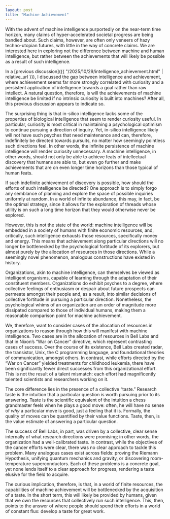 ```yaml
---
layout: post
title: "Machine Achievement"
---
```

With the advent of machine intelligence purportedly on the near-term time horizon, many claims of hyper-accelerated societal progress are being bandied about. Such claims, however, are often only veneers of hazy techno-utopian futures, with little in the way of concrete claims. We are interested here in exploring not the difference between machine and human intelligence, but rather between the achievements that will likely be possible as a result of such intelligence. 

In a [previous discussion]({{ "/2025/10/29/intelligence_achievement.html" | relative_url }}), I discussed the gap between intelligence and achievement, where achievement seems far more strongly correlated with curiosity and a persistent application of intelligence towards a goal rather than raw intellect. A natural question, therefore, is will the achievements of machine intelligence be limited if no intrinsic curiosity is built into machines? After all, this previous discussion appears to indicate so.

The surprising thing is that in-silico intelligence lacks some of the properties of biological intelligence that seem to render curiosity useful. In particular, curiosity is most critical in maintaining a psychological optimism to continue pursuing a direction of inquiry. Yet, in-silico intelligence likely will not have such psyches that need maintenance and can, therefore, indefinitely be directed towards pursuits, no matter how seemingly pointless such directions feel. In other words, the infinite persistence of machine intelligence will render curiosity unnecessary. A machine intelligence, in other words, should not only be able to achieve feats of intellectual discovery that humans are able to, but even go further and make achievements that are on even longer time horizons than those typical of human feats. 

If such indefinite achievement of discovery is possible, how should the efforts of such intelligence be directed? One approach is to simply forgo any semblance of planning and explore the space of possible inquiries uniformly at random. In a world of infinite abundance, this may, in fact, be the optimal strategy, since it allows for the exploration of threads whose utility is on such a long time horizon that they would otherwise never be explored.

However, this is not the state of the world: machine intelligence will be embedded in a society of humans with finite economic resources, and, critically, such intelligence exhausts those resources, specifically money and energy. This means that achievement along particular directions will no longer be bottlenecked by the psychological fortitude of its explorers, but almost purely by the allocation of resources in those directions. While a seemingly novel phenomenon, analogous constructions have existed in history. 

Organizations, akin to machine intelligence, can themselves be viewed as intelligent organisms, capable of learning through the adaptation of their constituent members. Organizations do exhibit psyches to a degree, where collective feelings of enthusiasm or despair about future prospects can permeate amongst their people and, as a result, into similar decisions of collective fortitude in pursuing a particular direction. Nonetheless, the psychological whims of an organization are an order of magnitude more dissipated compared to those of individual humans, making them a reasonable comparison point for machine achievement.

We, therefore, want to consider cases of the allocation of resources in organizations to reason through how this will manifest with machine intelligence. Two cases are in the allocation of resources in Bell Labs and that in Nixon’s “War on Cancer” directive, which represent contrasting cases of success. Over the course of its existence, Bell Labs created radar, the transistor, Unix, the C programming language, and foundational theories of communication, amongst others. In contrast, while efforts directed by the “War on Cancer” yielded treatments for childhood leukemia, there have been significantly fewer direct successes from this organizational effort. This is not the result of a talent mismatch: each effort had magnificently talented scientists and researchers working on it. 

The core difference lies in the presence of a collective “taste.” Research taste is the intuition that a particular question is worth pursuing prior to its answering. Taste is the scientific equivalent of the intuition a chess grandmaster feels when he plays a good move: often, he will have no sense of *why* a particular move is good, just a feeling that it is. Formally, the quality of moves can be quantified by their value functions. Taste, then, is the value estimate of answering a particular question.

The success of Bell Labs, in part, was driven by a collective, clear sense internally of what research directions were promising; in other words, the organization had a well-calibrated taste. In contrast, while the objectives of the cancer efforts were clear, there was no clear approach to tackle this problem. Many analogous cases exist across fields: proving the Riemann Hypothesis, unifying quantum mechanics and gravity, or discovering room-temperature superconductors. Each of these problems is a concrete goal, yet none lends itself to a clear approach for progress, rendering a taste elusive for the field to acquire. 

The curious implication, therefore, is that, in a world of finite resources, the capabilities of machine achievement will be bottlenecked by the acquisition of a taste. In the short term, this will likely be provided by humans, given that we own the resources that collectively run such intelligence. This, then, points to the answer of where people should spend their efforts in a world of constant flux: develop a taste for great work.
